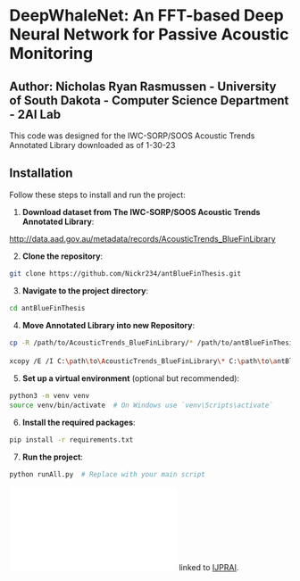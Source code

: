 # DeepWhaleNet: An FFT-based Deep Neural Network for Passive Acoustic Monitoring
## Author: Nicholas Ryan Rasmussen - University of South Dakota - Computer Science Department - 2AI Lab

This code was designed for the IWC-SORP/SOOS Acoustic Trends Annotated Library downloaded as of 1-30-23

## Installation

Follow these steps to install and run the project:

1. **Download dataset from The IWC-SORP/SOOS Acoustic Trends Annotated Library**:

http://data.aad.gov.au/metadata/records/AcousticTrends_BlueFinLibrary

2. **Clone the repository**:

```bash
git clone https://github.com/Nickr234/antBlueFinThesis.git
```

3. **Navigate to the project directory**:

```bash
cd antBlueFinThesis
```

4. **Move Annotated Library into new Repository**:

```bash
cp -R /path/to/AcousticTrends_BlueFinLibrary/* /path/to/antBlueFinThesis/ ## Linux

xcopy /E /I C:\path\to\AcousticTrends_BlueFinLibrary\* C:\path\to\antBlueFinThesis\  ## Windows
```

5. **Set up a virtual environment** (optional but recommended):

```bash
python3 -m venv venv
source venv/bin/activate  # On Windows use `venv\Scripts\activate`
```

6. **Install the required packages**:

```bash
pip install -r requirements.txt
```

7. **Run the project**:

```bash
python runAll.py  # Replace with your main script
```





![./thesisFirstPage.png](./thesis_BlueFinWhaleP.pdf "Pub PDF") linked to [IJPRAI](./thesis_BlueFinWhaleP.pdf).